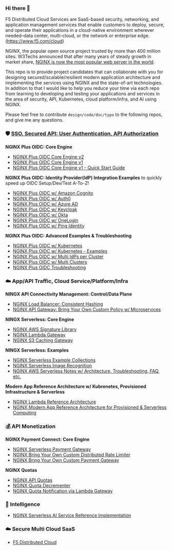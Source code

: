 ### Hi there 👋
F5 Distributed Cloud Services are SaaS-based security, networking, and application management services that enable customers to deploy, secure, and operate their applications in a cloud-native environment wherever needed–data center, multi-cloud, or the network or enterprise edge. (https://www.f5.com/cloud)

NGINX, the popular open source project trusted by more than 400 million sites. W3Techs announced that after many years of steady growth in market share, [NGINX is now the most popular web server in the world](https://www.nginx.com/blog/now-worlds-1-web-server-nginx-looks-forward-to-even-brighter-future/).

This repo is to provide project candidates that can collaborate with you for designing secured/scalable/resilient modern application architecture and implementing the services using NGINX and the state-of-art technologies. In addition to that I would like to help you reduce your time via each repo from learning to developing and testing your applications and services in the area of security, API, Kubernetes, cloud platform/infra, and AI using NGINX.

Please feel free to contribute `design/code/doc/typo` to the following repos, and give me any questions.


### 🛡️ [SSO, Secured API: User Authentication, API Authorization](https://github.com/nginx-openid-connect)

**NGINX Plus OIDC: Core Engine**
- [NGINX Plus OIDC Core Engine v2](https://github.com/nginx-openid-connect/nginx-oidc-core)
- [NGINX Plus OIDC Core Engine v1](https://github.com/nginx-openid-connect/nginx-oidc-core-v1)
- [NGINX Plus OIDC Core Engine v1 - Quick Start Guide](https://github.com/nginx-openid-connect/nginx-oidc-examples/blob/main/001-oidc-local-test)

**NGINX Plus OIDC: Identity Provider(IdP) Integration Examples** to quickly speed up OIDC Setup/Dev/Test A-To-Z!
- [NGINX Plus OIDC w/ Amazon Cognito](https://github.com/nginx-openid-connect/nginx-oidc-amazon-cognito)
- [NGINX Plus OIDC w/ Auth0](https://github.com/nginx-openid-connect/nginx-oidc-auth0)
- [NGINX Plus OIDC w/ Azure AD](https://github.com/nginx-openid-connect/nginx-oidc-azure-ad)
- [NGINX Plus OIDC w/ Keycloak](https://github.com/nginx-openid-connect/nginx-oidc-keycloak)
- [NGINX Plus OIDC w/ Okta](https://github.com/nginx-openid-connect/nginx-oidc-okta)
- [NGINX Plus OIDC w/ OneLogin](https://github.com/nginx-openid-connect/nginx-oidc-onelogin)
- [NGINX Plus OIDC w/ Ping Identity](https://github.com/nginx-openid-connect/nginx-oidc-ping-identity)

**NGINX Plus OIDC: Advanced Examples & Troubleshooting**
- [NGINX Plus OIDC w/ Kubernetes](https://github.com/nginx-openid-connect/nginx-oidc-kubernetes)
- [NGINX Plus OIDC w/ Kubernetes - Examples](https://github.com/nginx-openid-connect/nginx-oidc-k8s-examples)
- [NGINX Plus OIDC w/ Multi IdPs per Cluster](https://github.com/nginx-openid-connect/nginx-oidc-multi-idps)
- [NGINX Plus OIDC w/ Multi Clusters](https://github.com/nginx-openid-connect/nginx-oidc-multi-clusters)
- [NGINX Plus OIDC Troubleshooting](https://github.com/nginx-openid-connect/nginx-oidc-troubleshooting)

### ☁️ App/API Traffic, Cloud Service/Platform/Infra

**NINGX API Connectivity Management: Control/Data Plane**
- [NGINX Load Balancer: Consistent Hashing](https://github.com/shawnginx/nginx-consistent-hash)
- [NGINX API Gateway: Bring Your Own Custom Policy w/ Microservices](https://github.com/nginx-byop)

**NINGX Serverless: Core Engine**
- [NGINX AWS Signature Library](https://github.com/nginx-serverless/nginx-aws-signature)
- [NGINX Lambda Gateway](https://github.com/nginx-serverless/nginx-lambda-gateway)
- [NGINX S3 Caching Gateway](https://github.com/nginx-serverless/nginx-s3-gateway)

**NINGX Serverless: Examples**
- [NGINX Serverless Example Collections](https://github.com/nginx-serverless/nginx-serverless-examples)
- [NGINX Serverless Image Recognition](https://github.com/nginx-ai/nginx-serverless-image-recognition)
- [NGINX AWS Serverless Notes w/ Architecture, Troubleshooting, FAQ, etc.](https://github.com/nginx-serverless/nginx-aws-serverless-notes)

**Modern App Reference Architecture w/ Kubrenetes, Provisioned Infrastructure & Serverless**
- [NGINX Lambda Reference Architecture](https://github.com/nginx-serverless/nginx-lambda-reference-architecture)
- [NGINX Modern App Reference Architecture for Provisioned & Serverless Computing](https://github.com/nginx-serverless/kic-serverless-reference-architectures)


### 💰 API Monetization

**NGINX Payment Connect: Core Engine**
- [NGINX Serverless Payment Gateway](https://github.com/nginx-payment-connect/nginx-serverless-payment)
- [NGINX Bring Your Own Custom Distributed Rate Limiter](https://github.com/nginx-payment-connect/nginx-byo-rate-limit)
- [NGINX Bring Your Own Custom Payment Gateway](https://github.com/nginx-payment-connect/nginx-byo-pay)

**NGINX Quotas**
- [NGINX API Quotas](https://github.com/nginx-quotas/nginx-api-quotas) 
- [NGINX Quota Decrementer](https://github.com/nginx-quotas/nginx-quota-decrementer)
- [NGINX Quota Notification via Lambda Gateway](https://github.com/nginx-quotas/nginx-quota-notification)

### 🧠 Intelligence
- [NGINX Serverless AI Service Reference Implementation](https://github.com/nginx-ai)


### ☁️ Secure Multi Cloud SaaS
- [F5 Distributed Cloud](https://www.f5.com/cloud)

<!--
**shawnhankim/shawnhankim** is a ✨ _special_ ✨ repository because its `README.md` (this file) appears on your GitHub profile.

Here are some ideas to get you started:

- 🔭 I’m currently working on ...
- 🌱 I’m currently learning ...
- 👯 I’m looking to collaborate on ...
- 🤔 I’m looking for help with ...
- 💬 Ask me about ...
- 📫 How to reach me: ...
- 😄 Pronouns: ...
- ⚡ Fun fact: ...
-->
